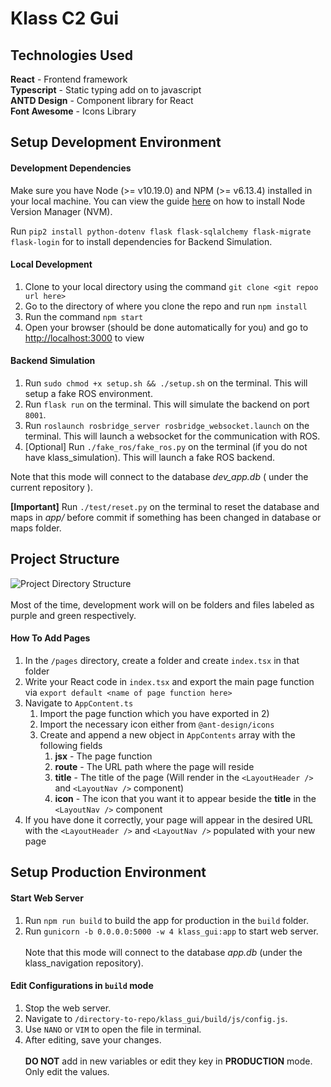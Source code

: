 # Klass C2 Gui

## Technologies Used

<b>React</b> - Frontend framework<br />
<b>Typescript</b> - Static typing add on to javascript<br />
<b>ANTD Design</b> - Component library for React<br />
<b>Font Awesome</b> - Icons Library

## Setup Development Environment

#### Development Dependencies

Make sure you have Node (>= v10.19.0) and NPM (>= v6.13.4) installed in your local machine. You can view the guide [here](https://phoenixnap.com/kb/install-latest-node-js-and-nmp-on-ubuntu#htoc-install-node-js-and-npm-with-nvm) on how to install Node Version Manager (NVM).

Run `pip2 install python-dotenv flask flask-sqlalchemy flask-migrate flask-login` for to install dependencies for Backend Simulation.

#### Local Development

1. Clone to your local directory using the command `git clone <git repoo url here>`
2. Go to the directory of where you clone the repo and run `npm install`
3. Run the command `npm start`
4. Open your browser (should be done automatically for you) and go to [http://localhost:3000](http://localhost:3000) to view

#### Backend Simulation

1. Run `sudo chmod +x setup.sh && ./setup.sh` on the terminal. This will setup a fake ROS environment.
2. Run `flask run` on the terminal. This will simulate the backend on port `8001`.
3. Run `roslaunch rosbridge_server rosbridge_websocket.launch` on the terminal. This will launch a websocket for the communication with ROS.
4. [Optional] Run `./fake_ros/fake_ros.py` on the terminal (if you do not have klass_simulation). This will launch a fake ROS backend.

Note that this mode will connect to the database _dev_app.db_ ( under the current repository ).

**[Important]** Run `./test/reset.py` on the terminal to reset the database and maps in _app/_ before commit if something has been changed in database or maps folder.

## Project Structure

![Project Directory Structure](doc/project_structure.png)
<br /><br />
Most of the time, development work will on be folders and files labeled as purple and green respectively.

#### How To Add Pages

1. In the `/pages` directory, create a folder and create `index.tsx` in that folder
2. Write your React code in `index.tsx` and export the main page function via `export default <name of page function here>`
3. Navigate to `AppContent.ts`
   1. Import the page function which you have exported in 2)
   2. Import the necessary icon either from `@ant-design/icons`
   3. Create and append a new object in `AppContents` array with the following fields
      1. <b>jsx</b> - The page function
      2. <b>route</b> - The URL path where the page will reside
      3. <b>title</b> - The title of the page (Will render in the `<LayoutHeader />` and `<LayoutNav />` component)
      4. <b>icon</b> - The icon that you want it to appear beside the <b>title</b> in the `<LayoutNav />` component
4. If you have done it correctly, your page will appear in the desired URL with the `<LayoutHeader />` and `<LayoutNav />` populated with your new page

## Setup Production Environment

#### Start Web Server

1. Run `npm run build` to build the app for production in the `build` folder.
2. Run `gunicorn -b 0.0.0.0:5000 -w 4 klass_gui:app` to start web server.<br /><br />
   Note that this mode will connect to the database _app.db_ (under the klass_navigation repository).

#### Edit Configurations in `build` mode

1. Stop the web server.
2. Navigate to `/directory-to-repo/klass_gui/build/js/config.js`.
3. Use `NANO` or `VIM` to open the file in terminal.
4. After editing, save your changes.<br /><br />
   **DO NOT** add in new variables or edit they key in **PRODUCTION** mode. Only edit the values.
